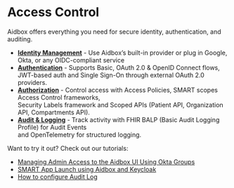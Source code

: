 # Access Control

Aidbox offers everything you need for secure identity, authentication, and auditing.

* [**Identity Management**](identity-management/) - Use Aidbox’s built-in provider or plug in Google, Okta, or any OIDC-compliant service
* [**Authentication**](authentication/) - Supports Basic, OAuth 2.0 & OpenID Connect flows,\
  JWT-based auth and Single Sign-On through external OAuth 2.0 providers.
* [**Authorization**](authorization/) - Control access with Access Policies, SMART scopes Access Control frameworks,\
  Security Labels framework and Scoped APIs (Patient API, Organization API, Compartments API).
* [**Audit & Logging**](audit-and-logging.md) - Track activity with FHIR BALP (Basic Audit Logging Profile) for Audit Events\
  and OpenTelemetry for structured logging.

Want to try it out? Check out our tutorials:

* [Managing Admin Access to the Aidbox UI Using Okta Groups](../../tutorials/security-access-control-tutorials/managing-admin-access-to-the-aidbox-ui-using-okta-groups.md)
* [SMART App Launch using Aidbox and Keycloak](authorization/smart-on-fhir/example-smart-app-launch-using-aidbox-and-keycloak.md)
* [How to configure Audit Log](../../tutorials/security-access-control-tutorials/how-to-configure-audit-log.md)




